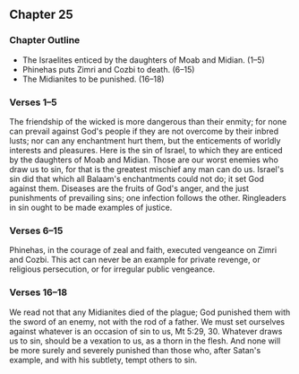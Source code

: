 ## Chapter 25

### Chapter Outline

- The Israelites enticed by the daughters of Moab and Midian. (1–5)
- Phinehas puts Zimri and Cozbi to death. (6–15)
- The Midianites to be punished. (16–18)

### Verses 1–5

The friendship of the wicked is more dangerous than their enmity; for none can prevail against God's people if they are not overcome by their inbred lusts; nor can any enchantment hurt them, but the enticements of worldly interests and pleasures. Here is the sin of Israel, to which they are enticed by the daughters of Moab and Midian. Those are our worst enemies who draw us to sin, for that is the greatest mischief any man can do us. Israel's sin did that which all Balaam's enchantments could not do; it set God against them. Diseases are the fruits of God's anger, and the just punishments of prevailing sins; one infection follows the other. Ringleaders in sin ought to be made examples of justice.

### Verses 6–15

Phinehas, in the courage of zeal and faith, executed vengeance on Zimri and Cozbi. This act can never be an example for private revenge, or religious persecution, or for irregular public vengeance.

### Verses 16–18

We read not that any Midianites died of the plague; God punished them with the sword of an enemy, not with the rod of a father. We must set ourselves against whatever is an occasion of sin to us, Mt 5:29, 30. Whatever draws us to sin, should be a vexation to us, as a thorn in the flesh. And none will be more surely and severely punished than those who, after Satan's example, and with his subtlety, tempt others to sin.

